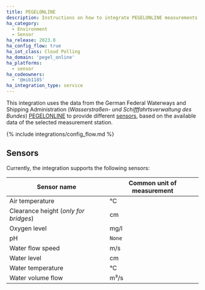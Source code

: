 ```yaml
---
title: PEGELONLINE
description: Instructions on how to integrate PEGELONLINE measurements into Home Assistant.
ha_category:
  - Environment
  - Sensor
ha_release: 2023.8
ha_config_flow: true
ha_iot_class: Cloud Polling
ha_domain: 'pegel_online'
ha_platforms:
  - sensor
ha_codeowners:
  - '@mib1185'
ha_integration_type: service
---
```


This integration uses the data from the German Federal Waterways and Shipping Administration (_Wasserstraßen- und Schifffahrtsverwaltung des Bundes_) [PEGELONLINE](https://www.pegelonline.wsv.de/) to provide different [sensors](#sensors), based on the available data of the selected measurement station.

{% include integrations/config_flow.md %}

## Sensors

Currently, the integration supports the following sensors:

| Sensor name | Common unit of measurement |
| --- | --- |
| Air temperature | °C |
| Clearance height (_only for bridges_) | cm |
| Oxygen level | mg/l |
| pH | `None` |
| Water flow speed | m/s |
| Water level | cm |
| Water temperature | °C |
| Water volume flow | m³/s |
